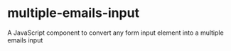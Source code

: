 # multiple-emails-input
A JavaScript component to convert any form input element into a multiple emails input
